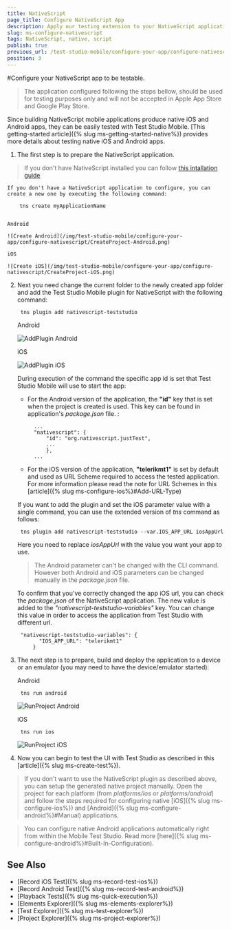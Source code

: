 ```yaml
---
title: NativeScript
page_title: Configure NativeScript App
description: Apply our testing extension to your NativeScript application.
slug: ms-configure-nativescript
tags: NativeScript, native, script
publish: true
previous_url: /test-studio-mobile/configure-your-app/configure-nativescript
position: 3
---
```


#Configure your NativeScript app to be testable.

> The application configured following the steps bellow, should be used for testing purposes only and will not be accepted in Apple App Store and Google Play Store. 

Since building NativeScript mobile applications produce native iOS and Android apps, they can be easily tested with Test Studio Mobile. [This getting-started article]({% slug ms-getting-started-native%}) provides more details about testing native iOS and Android apps.

1. The first step is to prepare the NativeScript application.

 > If you don't have NativeScript installed you can follow [this intallation guide](https://docs.nativescript.org/start/quick-setup)

	If you don't have a NativeScript application to configure, you can create a new one by executing the following command:

		tns create myApplicationName


	Android

	![Create Android](/img/test-studio-mobile/configure-your-app/configure-nativescript/CreateProject-Android.png)

	iOS

	![Create iOS](/img/test-studio-mobile/configure-your-app/configure-nativescript/CreateProject-iOS.png)

2. Next you need change the current folder to the newly created app folder and add the Test Studio Mobile plugin for NativeScript with the following command:

		tns plugin add nativescript-teststudio


	Android

	![AddPlugin Android](/img/test-studio-mobile/configure-your-app/configure-nativescript/AddPlugin-Android.png)

	iOS

	![AddPlugin iOS](/img/test-studio-mobile/configure-your-app/configure-nativescript/AddPlugin-iOS.png)

	During execution of the command the specific app id is set that Test Studio Mobile will use to start the app:

	* For the Android version of the application, the **"id"** key that is set when the project is created is used. This key can be found in application's *package.json* file. :

			...
		 	"nativescript": {
	    		"id": "org.nativescript.justTest",
		    	...
		    	}, 
			...

	* For the iOS version of the application, **"telerikmt1"** is set by default and used as URL Scheme required to access the tested application. For more information please read the note for URL Schemes in this [article]({% slug ms-configure-ios%}#Add-URL-Type)

	If you want to add the plugin and set the iOS parameter value with a single command, you can use the extended version of *tns* command as follows:

		tns plugin add nativescript-teststudio --var.IOS_APP_URL iosAppUrl

	Here you need to replace *iosAppUrl* with the value you want your app to use.

	> The Android parameter can't be changed with the CLI command. However both Android and iOS parameters can be changed manually in the *package.json* file.
	
	To confirm that you've correctly changed the app iOS url, you can check the *package.json* of the NativeScript application. The new value is added to the *"nativescript-teststudio-variables"* key. You can change this value in order to access the application from Test Studio with different url.

		"nativescript-teststudio-variables": {
		      "IOS_APP_URL": "telerikmt1"
	    	}

3. The next step is to prepare, build and deploy the application to a device or an emulator (you may need to have the device/emulator started):
	
	Android

		tns run android

	![RunProject Android](/img/test-studio-mobile/configure-your-app/configure-nativescript/RunProject-Android.png)

	iOS

		tns run ios

	![RunProject iOS](/img/test-studio-mobile/configure-your-app/configure-nativescript/RunProject-iOS.png)


4. Now you can begin to test the UI with Test Studio as described in this [article]({% slug ms-create-test%}).


> If you don't want to use the NativeScript plugin as described above, you can setup the generated native project manually. Open the project for each platform (from *platforms/ios* or *platforms/android*) and follow the steps required for configuring native [iOS]({% slug ms-configure-ios%}) and [Android]({% slug ms-configure-android%}#Manual) applications. 

> You can configure native Android applications automatically right from within the Mobile Test Studio. Read more [here]({% slug ms-configure-android%}#Built-In-Configuration).


See Also
--------

+ [Record iOS Test]({% slug ms-record-test-ios%})
+ [Record Android Test]({% slug ms-record-test-android%})
+ [Playback Tests]({% slug ms-quick-execution%})
+ [Elements Explorer]({% slug ms-elements-explorer%})
+ [Test Explorer]({% slug ms-test-explorer%})
+ [Project Explorer]({% slug ms-project-explorer%})